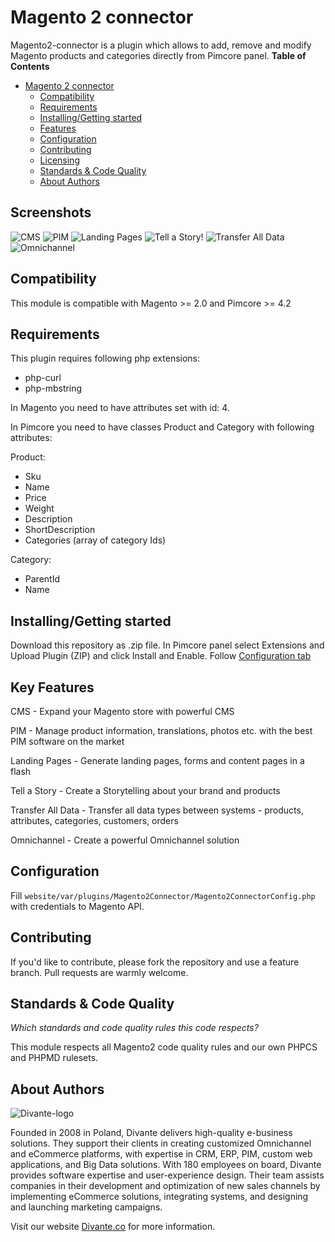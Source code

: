 # Magento 2 connector

Magento2-connector is a plugin which allows to add, remove and modify Magento products and categories directly from Pimcore panel. 
**Table of Contents**

- [Magento 2 connector](#magento-2-connector)
	- [Compatibility](#compatibility)
	- [Requirements](#requirements)
	- [Installing/Getting started](#installinggetting-started)
	- [Features](#features)
	- [Configuration](#configuration)
	- [Contributing](#)
	- [Licensing](#)
	- [Standards & Code Quality](#)
	- [About Authors](#)

## Screenshots
![CMS](https://user-images.githubusercontent.com/17312052/30380994-7551a0bc-989b-11e7-9721-ca839cb8d176.png)
![PIM](https://user-images.githubusercontent.com/17312052/30380995-7551d23a-989b-11e7-9994-da62469a82bb.png)
![Landing Pages](https://user-images.githubusercontent.com/17312052/30380996-75541194-989b-11e7-93c4-2cff41080d0c.png)
![Tell a Story!](https://user-images.githubusercontent.com/17312052/30380998-7556c402-989b-11e7-9a70-f6ce077b4a4c.png)
![Transfer All Data](https://user-images.githubusercontent.com/17312052/30380997-75562718-989b-11e7-9c2b-dd1c7d86c1ec.png)
![Omnichannel](https://user-images.githubusercontent.com/17312052/30380999-7556c5a6-989b-11e7-8ba5-68e7669494fd.png)

## Compatibility
This module is compatible with Magento >= 2.0 and Pimcore >= 4.2

## Requirements
This plugin requires following php extensions:
 * php-curl
 * php-mbstring
 
In Magento you need to have attributes set with id: 4.

In Pimcore you need to have classes Product and Category with following attributes:

Product:
 * Sku
 * Name
 * Price
 * Weight
 * Description
 * ShortDescription
 * Categories (array of category Ids)

Category:
 * ParentId
 * Name 
 
## Installing/Getting started
Download this repository as .zip file.
In Pimcore panel select Extensions and Upload Plugin (ZIP) and click Install and Enable.
Follow [Configuration tab](#configuration)

## Key Features
CMS - Expand your Magento store with powerful CMS

PIM - Manage product information, translations, photos etc. with the best PIM software on the market

Landing Pages - Generate landing pages, forms and content pages in a flash

Tell a Story - Create a Storytelling about your brand and products

Transfer All Data - Transfer all data types between systems - products, attributes, categories, customers, orders

Omnichannel - Create a powerful Omnichannel solution

## Configuration
Fill ```website/var/plugins/Magento2Connector/Magento2ConnectorConfig.php``` with credentials to Magento API.

## Contributing
If you'd like to contribute, please fork the repository and use a feature branch. Pull requests are warmly welcome.

## Standards & Code Quality
*Which standards and code quality rules this code respects?*

This module respects all Magento2 code quality rules and our own PHPCS and PHPMD rulesets.

## About Authors


![Divante-logo](http://divante.co/wp-content/uploads/2017/07/divante-logo.png "Divante")

Founded in 2008 in Poland, Divante delivers high-quality e-business solutions. They support their clients in creating customized Omnichannel and eCommerce platforms, with expertise in CRM, ERP, PIM, custom web applications, and Big Data solutions. With 180 employees on board, Divante provides software expertise and user-experience design. Their team assists companies in their development and optimization of new sales channels by implementing eCommerce solutions, integrating systems, and designing and launching marketing campaigns.

Visit our website [Divante.co](https://divante.co/ "Divante.co") for more information.
